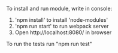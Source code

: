 To install and run module, write in console:
1. 'npm install' to install 'node-modules'
2. 'npm run start' to run webpack server
3. Open http://localhost:8080/ in browser

To run the tests run "npm run test"
